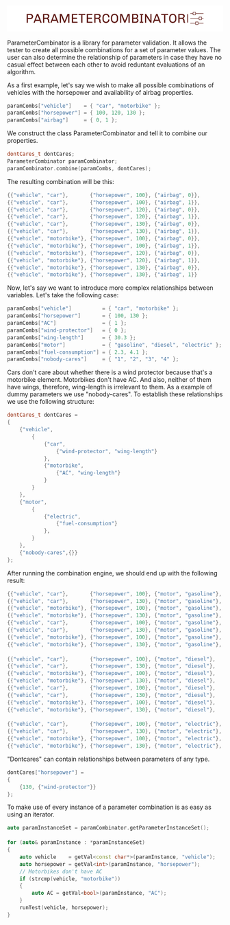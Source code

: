![ParameterCombinator logo](https://github.com/alex-gilson/ParameterCombinator/blob/main/parametercombinator_logo.png)

ParameterCombinator is a library for parameter validation. It allows the tester to create all possible combinations for a set of parameter values. The user can also determine the relationship of parameters in case they have no casual effect between each other to avoid reduntant evaluations of an algorithm.

As a first example, let's say we wish to make all possible combinations of vehicles with the horsepower and availability of airbag properties.

```C++
paramCombs["vehicle"]    = { "car", "motorbike" };
paramCombs["horsepower"] = { 100, 120, 130 };
paramCombs["airbag"]     = { 0, 1 };
```

We construct the class ParameterCombinator and tell it to combine our properties.

```C++
dontCares_t dontCares;
ParameterCombinator paramCombinator;
paramCombinator.combine(paramCombs, dontCares);
```
	
The resulting combination will be this:

```C++
{{"vehicle", "car"},       {"horsepower", 100}, {"airbag", 0}},
{{"vehicle", "car"},       {"horsepower", 100}, {"airbag", 1}},
{{"vehicle", "car"},       {"horsepower", 120}, {"airbag", 0}},
{{"vehicle", "car"},       {"horsepower", 120}, {"airbag", 1}},
{{"vehicle", "car"},       {"horsepower", 130}, {"airbag", 0}},
{{"vehicle", "car"},       {"horsepower", 130}, {"airbag", 1}},
{{"vehicle", "motorbike"}, {"horsepower", 100}, {"airbag", 0}},
{{"vehicle", "motorbike"}, {"horsepower", 100}, {"airbag", 1}},
{{"vehicle", "motorbike"}, {"horsepower", 120}, {"airbag", 0}},
{{"vehicle", "motorbike"}, {"horsepower", 120}, {"airbag", 1}},
{{"vehicle", "motorbike"}, {"horsepower", 130}, {"airbag", 0}},
{{"vehicle", "motorbike"}, {"horsepower", 130}, {"airbag", 1}}
```
		
Now, let's say we want to introduce more complex relationships between variables. Let's take the following case:

```C++
paramCombs["vehicle"]          = { "car", "motorbike" };
paramCombs["horsepower"]       = { 100, 130 };
paramCombs["AC"]               = { 1 };
paramCombs["wind-protector"]   = { 0 };
paramCombs["wing-length"]      = { 30.3 };
paramCombs["motor"]            = { "gasoline", "diesel", "electric" };
paramCombs["fuel-consumption"] = { 2.3, 4.1 };
paramCombs["nobody-cares"]     = { "1", "2", "3", "4" };
```
	
Cars don't care about whether there is a wind protector because that's a motorbike element. Motorbikes don't have AC. And also, neither of them have wings, therefore, wing-length is irrelevant to them. As a example of dummy parameters we use "nobody-cares". To establish these relationships we use the following structure:

```C++
dontCares_t dontCares =
{
	{"vehicle",
		{
			{"car",
				{"wind-protector", "wing-length"}
			},
			{"motorbike",
				{"AC", "wing-length"}
			}
		}
	},
	{"motor",
		{
			{"electric",
				{"fuel-consumption"}
			},
		}
	},
	{"nobody-cares",{}}
};
```
	
After running the combination engine, we should end up with the following result:

```C++
{{"vehicle", "car"},       {"horsepower", 100}, {"motor", "gasoline"}, {"fuel-consumption", 2.3}, {"AC", 1}},
{{"vehicle", "car"},       {"horsepower", 130}, {"motor", "gasoline"}, {"fuel-consumption", 2.3}, {"AC", 1}},
{{"vehicle", "motorbike"}, {"horsepower", 100}, {"motor", "gasoline"}, {"fuel-consumption", 2.3}, {"wind-protector", 0}},
{{"vehicle", "motorbike"}, {"horsepower", 130}, {"motor", "gasoline"}, {"fuel-consumption", 2.3}, {"wind-protector", 0}},
{{"vehicle", "car"},       {"horsepower", 100}, {"motor", "gasoline"}, {"fuel-consumption", 4.1}, {"AC", 1}},
{{"vehicle", "car"},       {"horsepower", 130}, {"motor", "gasoline"}, {"fuel-consumption", 4.1}, {"AC", 1}},
{{"vehicle", "motorbike"}, {"horsepower", 100}, {"motor", "gasoline"}, {"fuel-consumption", 4.1}, {"wind-protector", 0}},
{{"vehicle", "motorbike"}, {"horsepower", 130}, {"motor", "gasoline"}, {"fuel-consumption", 4.1}, {"wind-protector", 0}},

{{"vehicle", "car"},       {"horsepower", 100}, {"motor", "diesel"},   {"fuel-consumption", 2.3}, {"AC", 1}},
{{"vehicle", "car"},       {"horsepower", 130}, {"motor", "diesel"},   {"fuel-consumption", 2.3}, {"AC", 1}},
{{"vehicle", "motorbike"}, {"horsepower", 100}, {"motor", "diesel"},   {"fuel-consumption", 2.3}, {"wind-protector", 0}},
{{"vehicle", "motorbike"}, {"horsepower", 130}, {"motor", "diesel"},   {"fuel-consumption", 2.3}, {"wind-protector", 0}},
{{"vehicle", "car"},       {"horsepower", 100}, {"motor", "diesel"},   {"fuel-consumption", 4.1}, {"AC", 1}},
{{"vehicle", "car"},       {"horsepower", 130}, {"motor", "diesel"},   {"fuel-consumption", 4.1}, {"AC", 1}},
{{"vehicle", "motorbike"}, {"horsepower", 100}, {"motor", "diesel"},   {"fuel-consumption", 4.1}, {"wind-protector", 0}},
{{"vehicle", "motorbike"}, {"horsepower", 130}, {"motor", "diesel"},   {"fuel-consumption", 4.1}, {"wind-protector", 0}},

{{"vehicle", "car"},       {"horsepower", 100}, {"motor", "electric"}, {"AC", 1}},
{{"vehicle", "car"},       {"horsepower", 130}, {"motor", "electric"}, {"AC", 1}},
{{"vehicle", "motorbike"}, {"horsepower", 100}, {"motor", "electric"}, {"wind-protector", 0}},
{{"vehicle", "motorbike"}, {"horsepower", 130}, {"motor", "electric"}, {"wind-protector", 0}},
```

"Dontcares" can contain relationships between parameters of any type.

```C++
dontCares["horsepower"] = 
{
	{130, {"wind-protector"}}
};
```
		
To make use of every instance of a parameter combination is as easy as using an iterator.

```C++
auto paramInstanceSet = paramCombinator.getParameterInstanceSet();

for (auto& paramInstance : *paramInstanceSet)
{
	auto vehicle    = getVal<const char*>(paramInstance, "vehicle");
	auto horsepower = getVal<int>(paramInstance, "horsepower");
	// Motorbikes don't have AC
	if (strcmp(vehicle, "motorbike"))
	{
		auto AC = getVal<bool>(paramInstance, "AC");
	}
	runTest(vehicle, horsepower);
}
```

